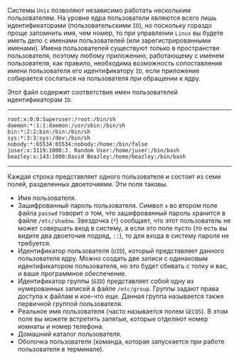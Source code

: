 Системы `Unix` позволяют независимо работать нескольким пользователям. На уровне ядра пользователи являются всего лишь 
идентификаторами (пользовательскими `ID`), но поскольку гораздо проще запомнить имя, чем номер, то при управлении `Linux`
вы будете иметь дело с именами пользователей (или зарегистрированными именами). Имена пользователей существуют только в 
пространстве пользователя, поэтому любому приложению, работающему с именем пользователя, как правило, необходима 
возможность сопоставления имени пользователя его идентификатору `ID`, если приложение собирается сослаться на 
пользователя при обращении к ядру.

Этот файл содержит соответствия имен пользователей идентификаторам `ID`.

---

```
root:x:0:0:Superuser:/root:/bin/sh
daemon:*:1:1:daemon:/usr/sbin:/bin/sh
bin:*:2:2:bin:/bin:/bin/sh
sys:*:3:3:sys:/dev:/bin/sh
nobody:*:65534:65534:nobody:/home:/bin/false
juser:x:3119:1000:J. Random User:/home/juser:/bin/bash
beazley:x:143:1000:David Beazley:/home/beazley:/bin/bash
```

---

Каждая строка представляет одного пользователя и состоит из семи полей, разделенных двоеточиями. Эти поля таковы.
- Имя пользователя.
- Зашифрованный пароль пользователя. Символ `x` во втором поле файла `passwd` говорит о том, что зашифрованный пароль
хранится в файле `/etc/shadow`. Звездочка (`*`) сообщает, что этот пользователь не может совершать вход в систему, а 
если это поле пусто (то есть вы видите два двоеточия подряд, `::`), то для входа в систему пароля не требуется.
- Идентификатор пользователя (`UID`), который представляет данного пользователя ядру. Можно создать две записи с 
одинаковым идентификатором пользователя, но это будет сбивать с толку и вас, и ваше программное обеспечение.
- Идентификатор группы (`GID`) представляет собой одну из нумерованных записей в файле `/etc/group`. Группы задают права
доступа к файлам и кое-что еще. Данная группа называется также первичной группой пользователя.
- Реальное имя пользователя (часто называется полем `GECOS`). В этом поле вы можете встретить запятые, которые отделяют 
номер комнаты и номер телефона.
- Домашний каталог пользователя.
- Оболочка пользователя (команда, которая запускается при работе пользователя в терминале).